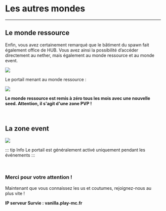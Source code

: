 # Les autres mondes

-----

## Le monde ressource

Enfin, vous avez certainement remarqué que le bâtiment du spawn fait également office de HUB. Vous avez ainsi la possibilité d’accéder directement au nether, mais également au monde ressource et au monde event.

![](https://play-mc.fr/img/guide/spawn1.jpg)

Le portail menant au monde ressource :

![](https://play-mc.fr/img/guide/spawn3.jpg)

**Le monde ressource est remis à zéro tous les mois avec une nouvelle seed. Attention, il s'agit d'une zone PVP !**

<br/>

## La zone event

![](https://play-mc.fr/img/guide/spawn4.jpg)

::: tip Info
Le portail est généralement activé uniquement pendant les événements
:::

<br/>

### Merci pour votre attention !

Maintenant que vous connaissez les us et coutumes, rejoignez-nous au plus vite !

**IP serveur Survie : vanilla.play-mc.fr**

